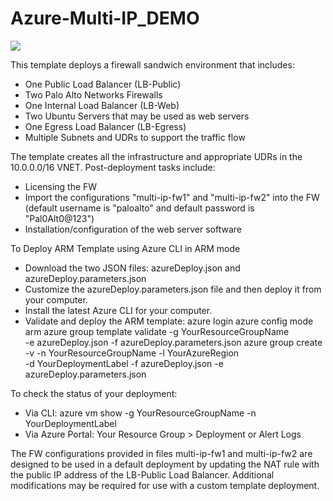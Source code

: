 # Azure-Multi-IP_DEMO

[<img src="http://azuredeploy.net/deploybutton.png"/>](https://portal.azure.com/#create/Microsoft.Template/uri/https%3A%2F%2Fraw.githubusercontent.com%2FPaloAltoNetworks%2Fmulti-ip%2Fmaster%2FAzure-Multi-IP%2FazureDeploy.json)

This template deploys a firewall sandwich environment that includes:

- One Public Load Balancer (LB-Public)
- Two Palo Alto Networks Firewalls
- One Internal Load Balancer (LB-Web)
- Two Ubuntu Servers that may be used as web servers
- One Egress Load Balancer (LB-Egress)
- Multiple Subnets and UDRs to support the traffic flow

The template creates all the infrastructure and appropriate UDRs in the 10.0.0.0/16 VNET. Post-deployment tasks include:

- Licensing the FW
- Import the configurations "multi-ip-fw1" and "multi-ip-fw2" into the FW (default username is "paloalto" and default password is "Pal0Alt0@123")
- Installation/configuration of the web server software

To Deploy ARM Template using Azure CLI in ARM mode

- Download the two JSON files: azureDeploy.json and azureDeploy.parameters.json
- Customize the azureDeploy.parameters.json file and then deploy it from your computer.
- Install the latest Azure CLI for your computer.
- Validate and deploy the ARM template:
    azure login
    azure config mode arm
    azure  group  template  validate  -g YourResourceGroupName \
        -e  azureDeploy.json   -f  azureDeploy.parameters.json
    azure group create -v -n YourResourceGroupName -l YourAzureRegion  \
        -d  YourDeploymentLabel  -f azureDeploy.json -e azureDeploy.parameters.json

To check the status of your deployment:

- Via CLI: azure vm show -g YourResourceGroupName -n YourDeploymentLabel
- Via Azure Portal: Your Resource Group > Deployment or Alert Logs

The FW configurations provided in files multi-ip-fw1 and multi-ip-fw2 are designed to be used in a default deployment by updating the NAT rule with the public IP address of the LB-Public Load Balancer. Additional modifications may be required for use with a custom template deployment.
